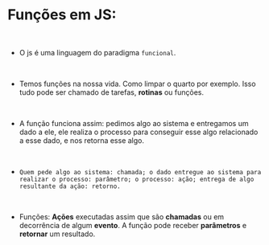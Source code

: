 # Funções em JS:
<br>

- O js é uma linguagem do paradigma `funcional`.
<br>

- Temos funções na nossa vida. Como limpar o quarto por exemplo. Isso tudo pode ser chamado de tarefas, **rotinas** ou funções.
<br>

- A função funciona assim: pedimos algo ao sistema e entregamos um dado a ele, ele realiza o processo para conseguir esse algo relacionado a esse dado, e nos retorna esse algo.
<br>

- `Quem pede algo ao sistema: chamada; o dado entregue ao sistema para realizar o processo: parâmetro; o processo: ação; entrega de algo resultante da ação: retorno.`
<br>

- Funções: **Ações** executadas assim que são **chamadas** ou em decorrência de algum **evento**. A função pode receber **parâmetros** e **retornar** um resultado.
<br>

